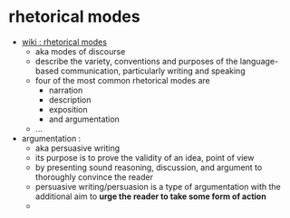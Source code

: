 # rhetorical modes

- [wiki : rhetorical modes](https://en.wikipedia.org/wiki/Rhetorical_modes#Exposition)
     - aka modes of discourse
     - describe the variety, conventions and purposes of the language-based communication, particularly writing and speaking
     - four of the most common rhetorical modes are
          - narration
          - description
          - exposition
          - and argumentation
     - ...
- argumentation :
	- aka persuasive writing
	- its purpose is to prove the validity of an idea, point of view
	- by presenting sound reasoning, discussion, and argument to thoroughly convince the reader
	- persuasive writing/persuasion is a type of argumentation with the additional aim to **urge the reader to take some form of action**
	- 

